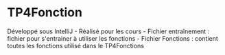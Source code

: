 # TP4Fonction
Développé sous IntelliJ - Réalisé pour les cours - Fichier entraînement : fichier pour s'entrainer à utiliser les fonctions - Fichier Fonctions : contient toutes les fonctions utilisé dans le TP4Fonctions
